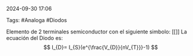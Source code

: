 2024-09-30 17:06

Tags: #Analoga #Diodos

Elemento de 2 terminales semiconductor con el siguiente simbolo:
[[]]
La ecuación del Diodo es:
$$
I_{D}= I_{S}(e^{\frac{V_{D}}{nV_{T}}}-1)
$$

